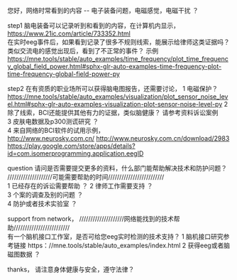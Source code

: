 
您好，网络时常看到的内容 -- 电子装备问题，电磁感觉，电磁干扰 ？
  
step1
脑电装备可以记录听到和看到的内容，在计算机内显示， https://www.21ic.com/article/733352.html  
在实时eeg事件后，如果看到记录了很多不规则线索，能展示给律师这类证据吗？  类似交流电的感觉出现后，看到了不正常的事件？ 
示例  
https://mne.tools/stable/auto_examples/time_frequency/plot_time_frequency_global_field_power.html#sphx-glr-auto-examples-time-frequency-plot-time-frequency-global-field-power-py

step2 
在有资质的职业场所可以获得脑电图报告，还需要讨论， 
1 电磁保护？ https://mne.tools/stable/auto_examples/visualization/plot_sensor_noise_level.html#sphx-glr-auto-examples-visualization-plot-sensor-noise-level-py
2 除了线索，BCI还能提供其他有力的证据，类似脑健康？   请参考资料诉讼案例  
3 皮肤电数据及p300测谎研究 ？  
4 来自网络的BCI软件的试用示例，  
http://www.neurosky.com.cn/ 
http://www.neurosky.com.cn/download/2983  
https://play.google.com/store/apps/details?id=com.isomerprogramming.application.eegID 


question  请问是否需要提交更多的资料，什么部门能帮助解决技术和防护问题？ 
////////////////////可能需要帮助的时间/////////////////////////  
1 已经存在的诉讼需要帮助 ？ 
2 律师工作需要支持 ？  
3 个案的调查及别的问题 ？  
4 防护或者技术实验室 ？ 

support from network，  ////////////////////网络能找到的技术帮助/////////////////////////  
有一个脑机接口工作室，是否可给您eeg实时检测的技术支持？ 
1 脑机接口研究参考链接  https：//mne.tools/stable/auto_examples/index.html 
2 获得eeg或者脑磁图数据 ？  



thanks， 
请注意身体健康与安全，遵守法律？  
